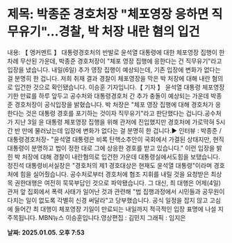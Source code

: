 # **제목: 박종준 경호처장 "체포영장 응하면 직무유기"…경찰, 박 처장 내란 혐의 입건**

  내용: 【 앵커멘트 】  대통령경호처의 반발로 윤석열 대통령에 대한 체포영장 집행이 한 차례 무산된 가운데, 박종준 경호처장이 "체포 영장 집행에 응한다는 건 직무유기"라고 입장을 냈습니다.  내일(6일) 추가 영장 집행이 예상되는데, 기존 입장에 변화가 없다는 걸 분명히 한 겁니다.  저희 취재 결과 경찰이 체포영장을 막은 박 처장에 대해 내란 혐의로 입건한 것으로 확인됐습니다.   이승훈 기자입니다.【 기자 】  윤석열 대통령 체포영장 기한 만료를 하루 앞두고 공수처와 대통령경호처 간 추가 충돌이 예상되는 가운데 박종준 경호처장이 공식입장을 밝혔습니다.  박 처장은 "체포 영장 집행에 대해 경호처가 응한다는 것은 대통령 경호를 포기하는 것이자 직무유기"라고 판단했다는 겁니다.공수처가 지난 3일 윤 대통령 체포영장 집행을 위해 관저에 진입했지만 경호처에 가로막혀 5시간 반 만에 물러났는데 입장에 변화가 없다는 걸 분명히 한 겁니다.▶ 인터뷰 : 박종준 / 대통령경호처장- "윤석열 대통령은 비록 탄핵소추안이 국회에서 가결된 상태지만, 현직 대통령이 분명하고 법이 정한 대로 그에 상응한 경호를 받고 있습니다."  이런 입장을 밝힌 박 처장에 대해 경찰이 내란혐의로 입건한 가운데 대통령실에서도힘을 보탰습니다.  정진석 대통령비서실장은 "경호처의 제1 경호대상은 현재도 윤석열 대통령"이라며 경호처에 힘을 실어줬습니다.  공수처로부터 경호처에 협조 지휘를 내릴 것을 요청받은 최상목 권한대행은 여전히 묵묵부답인 것으로 파악됐습니다.  그 대신, 최 대행은 어제(4일) 관저 앞 집회에서 폭력 사태가 일어난 것과 관련해 "법 집행과정에서 시민들과 공무원이 다치는 일이 없도록 각별히 신경 써달라"고 당부했습니다.  공식 일정을 잡지 않고 고심에 들어간 최 대행이 체포영장 기일이 만료되는 내일까지 적극적인 입장 표명에 나설 지 주목됩니다.  MBN뉴스 이승훈입니다.영상편집 : 김민지  그래픽 : 임지은

  **날짜: 2025.01.05. 오후 7:53**